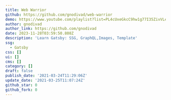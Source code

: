 ```yaml
---
title: Web Warrior
github: https://github.com/gnodivad/web-warrior
demo: https://www.youtube.com/playlist?list=PL4cUxeGkcC9hw1g77I35ZivVLe8k2nvjB
author: gnodivad
author_link: https://github.com/gnodivad
date: 2023-11-28T03:59:50.808Z
description: 'Learn Gatsby: SSG, GraphQL,Images, Template'
ssg:
  - Gatsby
css: []
ui: []
cms: []
category: []
draft: false
publish_date: '2021-03-24T11:29:06Z'
update_date: '2021-03-25T11:07:24Z'
github_star: 0
github_fork: 0
---
```


